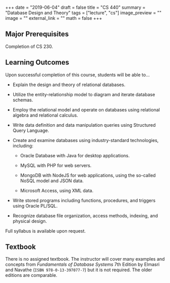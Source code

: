 +++
date = "2019-06-04"
draft = false
title = "CS 440"
summary = "Database Design and Theory"
tags = ["lecture", "cs"]
image_preview = ""
image = ""
external_link = ""
math = false
+++

## Major Prerequisites

Completion of CS 230.

## Learning Outcomes

Upon successful completion of this course, students will be able to...

+ Explain the design and theory of relational databases.

+ Utilize the entity-relationship model to diagram and iterate database schemas.

+ Employ the relational model and operate on databases using relational algebra and relational calculus.

+ Write data definition and data manipulation queries using Structured Query Language.

+ Create and examine databases using industry-standard technologies, including:

    + Oracle Database with Java for desktop applications.

    + MySQL with PHP for web servers.

    + MongoDB with NodeJS for web applications, using the so-called NoSQL model and JSON data.

    + Microsoft Access, using XML data.

+ Write stored programs including functions, procedures, and triggers using Oracle PL/SQL.

+ Recognize database file organization, access methods, indexing, and physical design.

Full syllabus is available upon request.

## Textbook

There is no assigned textbook. The instructor will cover many examples and concepts from _Fundamentals of Database Systems_ 7th Edition by Elmasri and Navathe (`ISBN 978-0-13-397077-7`) but it is not required. The older editions are comparable.
